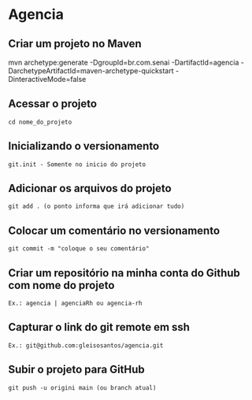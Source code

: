 # Agencia

## Criar um projeto no Maven
mvn archetype:generate -DgroupId=br.com.senai -DartifactId=agencia -DarchetypeArtifactId=maven-archetype-quickstart -DinteractiveMode=false

## Acessar o projeto
    cd nome_do_projeto

## Inicializando o versionamento
    git.init - Somente no inicio do projeto

## Adicionar os arquivos do projeto
    git add . (o ponto informa que irá adicionar tudo)
## Colocar um comentário no versionamento
    git commit -m "coloque o seu comentário"

## Criar um repositório na minha conta do Github com nome do projeto
    Ex.: agencia | agenciaRh ou agencia-rh

## Capturar o link do git remote em ssh
    Ex.: git@github.com:gleisosantos/agencia.git

## Subir o projeto para GitHub 
    git push -u origini main (ou branch atual)